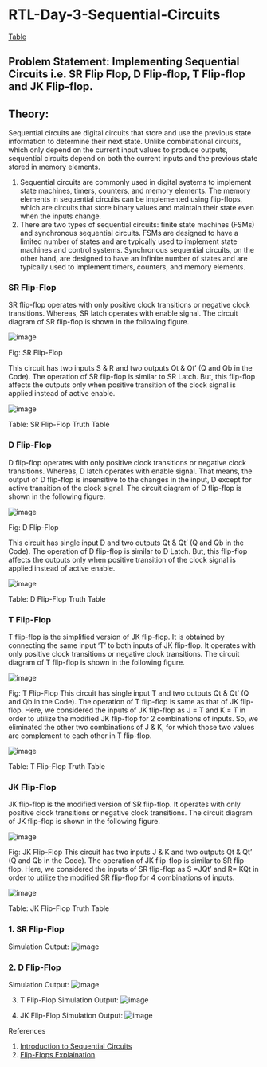 # RTL-Day-3-Sequential-Circuits
[Table](https://github.com/tusharshenoy/RTL-Day-3-Sequential-Circuits/edit/main/README.md#t-flip-flop)

## Problem Statement: Implementing Sequential Circuits i.e. SR Flip Flop, D Flip-flop, T Flip-flop and JK Flip-flop.

## Theory: 
Sequential circuits are digital circuits that store and use the previous state information to determine their next state. Unlike combinational circuits, which only depend on the current input values to produce outputs, sequential circuits depend on both the current inputs and the previous state stored in memory elements.
1.	Sequential circuits are commonly used in digital systems to implement state machines, timers, counters, and memory elements. The memory elements in sequential circuits can be implemented using flip-flops, which are circuits that store binary values and maintain their state even when the inputs change.
2.	There are two types of sequential circuits: finite state machines (FSMs) and synchronous sequential circuits. FSMs are designed to have a limited number of states and are typically used to implement state machines and control systems. Synchronous sequential circuits, on the other hand, are designed to have an infinite number of states and are typically used to implement timers, counters, and memory elements.

### SR Flip-Flop
SR flip-flop operates with only positive clock transitions or negative clock transitions. Whereas, SR latch operates with enable signal. The circuit diagram of SR flip-flop is shown in the following figure.

 ![image](https://github.com/tusharshenoy/RTL-Day-3-Sequential-Circuits/assets/107348474/2009bb50-38e5-40d5-99d3-ce5ac1fae58a)
 
Fig: SR Flip-Flop

This circuit has two inputs S & R and two outputs Qt & Qt’ (Q and Qb in the Code). The operation of SR flip-flop is similar to SR Latch. But, this flip-flop affects the outputs only when positive transition of the clock signal is applied instead of active enable.

 ![image](https://github.com/tusharshenoy/RTL-Day-3-Sequential-Circuits/assets/107348474/5f7f1d69-8546-4b9b-8e3e-cd93c1b39125)
 
Table: SR Flip-Flop Truth Table

### D Flip-Flop
D flip-flop operates with only positive clock transitions or negative clock transitions. Whereas, D latch operates with enable signal. That means, the output of D flip-flop is insensitive to the changes in the input, D except for active transition of the clock signal. The circuit diagram of D flip-flop is shown in the following figure.

 ![image](https://github.com/tusharshenoy/RTL-Day-3-Sequential-Circuits/assets/107348474/b12412a7-659e-4d3f-abd6-feccd3b44249)
 
Fig: D Flip-Flop

This circuit has single input D and two outputs Qt & Qt’ (Q and Qb in the Code). The operation of D flip-flop is similar to D Latch. But, this flip-flop affects the outputs only when positive transition of the clock signal is applied instead of active enable.

 ![image](https://github.com/tusharshenoy/RTL-Day-3-Sequential-Circuits/assets/107348474/a75b3460-a889-4030-bd8a-ee38a9b24375)
 
Table: D Flip-Flop Truth Table


### T Flip-Flop
T flip-flop is the simplified version of JK flip-flop. It is obtained by connecting the same input ‘T’ to both inputs of JK flip-flop. It operates with only positive clock transitions or negative clock transitions. The circuit diagram of T flip-flop is shown in the following figure.

 ![image](https://github.com/tusharshenoy/RTL-Day-3-Sequential-Circuits/assets/107348474/a37cbdf9-ed7b-47f1-9b51-73a12dd00c3d)
 
Fig: T Flip-Flop 
This circuit has single input T and two outputs Qt & Qt’ (Q and Qb in the Code). The operation of T flip-flop is same as that of JK flip-flop. Here, we considered the inputs of JK flip-flop as J = T and K = T in order to utilize the modified JK flip-flop for 2 combinations of inputs. So, we eliminated the other two combinations of J & K, for which those two values are complement to each other in T flip-flop.

 ![image](https://github.com/tusharshenoy/RTL-Day-3-Sequential-Circuits/assets/107348474/6f82cd41-709e-4657-b645-9f0deca97fdd)
 
Table: T Flip-Flop Truth Table 


### JK Flip-Flop
JK flip-flop is the modified version of SR flip-flop. It operates with only positive clock transitions or negative clock transitions. The circuit diagram of JK flip-flop is shown in the following figure.

 ![image](https://github.com/tusharshenoy/RTL-Day-3-Sequential-Circuits/assets/107348474/3b856054-244f-4b5d-a65a-88defe15f79d)
 
Fig: JK Flip-Flop
This circuit has two inputs J & K and two outputs Qt & Qt’ (Q and Qb in the Code). The operation of JK flip-flop is similar to SR flip-flop. Here, we considered the inputs of SR flip-flop as S =JQt’ and R= KQt in order to utilize the modified SR flip-flop for 4 combinations of inputs.

 ![image](https://github.com/tusharshenoy/RTL-Day-3-Sequential-Circuits/assets/107348474/2a920787-d551-4065-8e85-9fe1526e91af)
 
Table: JK Flip-Flop Truth Table

### 1.	SR Flip-Flop
Simulation Output:
 ![image](https://github.com/tusharshenoy/RTL-Day-3-Sequential-Circuits/assets/107348474/50cf3858-5d82-4cf6-9c09-7abd9b4daf8c)
 


### 2.	D Flip-Flop
Simulation Output:
 ![image](https://github.com/tusharshenoy/RTL-Day-3-Sequential-Circuits/assets/107348474/4b278592-a8ba-4111-b67c-f43cad006c7f)


3.	T Flip-Flop
Simulation Output:
![image](https://github.com/tusharshenoy/RTL-Day-3-Sequential-Circuits/assets/107348474/9b9aa0dd-fcc2-47d9-ab7f-91ac2d9c5cec)


5.	JK Flip-Flop
Simulation Output:
 ![image](https://github.com/tusharshenoy/RTL-Day-3-Sequential-Circuits/assets/107348474/f240e627-dce7-4afc-b775-4d516cae3c55)

References
1. [Introduction to Sequential Circuits](https://www.geeksforgeeks.org/introduction-of-sequential-circuits/)
2. [Flip-Flops Explaination](https://www.tutorialspoint.com/digital_circuits/digital_circuits_flip_flops.htm)

